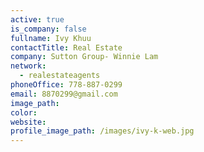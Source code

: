 ```yaml
---
active: true
is_company: false
fullname: Ivy Khuu
contactTitle: Real Estate
company: Sutton Group- Winnie Lam
network:
  - realestateagents
phoneOffice: 778-887-0299
email: 8870299@gmail.com
image_path:
color:
website:
profile_image_path: /images/ivy-k-web.jpg
---
```



